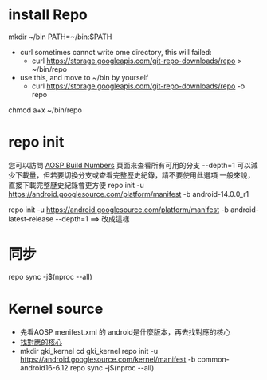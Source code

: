 # install Repo
mkdir ~/bin
PATH=~/bin:$PATH

  - curl sometimes cannot write ome directory, this will failed:
    - curl https://storage.googleapis.com/git-repo-downloads/repo > ~/bin/repo
  - use this, and move to ~/bin by yourself
    - curl https://storage.googleapis.com/git-repo-downloads/repo -o repo

chmod a+x ~/bin/repo

# repo init
  您可以訪問 [AOSP Build Numbers](https://source.android.com/setup/build-numbers) 頁面來查看所有可用的分支
  --depth=1 可以減少下載量，但若要切換分支或查看完整歷史紀錄，請不要使用此選項
  一般來說，直接下載完整歷史紀錄會更方便
repo init -u https://android.googlesource.com/platform/manifest -b android-14.0.0_r1

repo init -u https://android.googlesource.com/platform/manifest -b android-latest-release --depth=1 ==> 改成這樣

# 同步
repo sync -j$(nproc --all)

# Kernel source
  - 先看AOSP menifest.xml 的 android是什麼版本，再去找對應的核心
  - [找對應的核心](https://android.googlesource.com/kernel/manifest)
  - mkdir gki_kernel
    cd gki_kernel
    repo init -u https://android.googlesource.com/kernel/manifest -b common-android16-6.12
    repo sync -j$(nproc --all)
